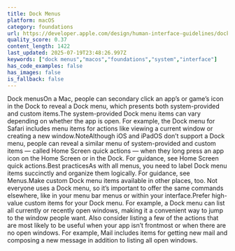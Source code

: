 ```yaml
---
title: Dock Menus
platform: macOS
category: foundations
url: https://developer.apple.com/design/human-interface-guidelines/dock-menus
quality_score: 0.37
content_length: 1422
last_updated: 2025-07-19T23:48:26.997Z
keywords: ["dock menus","macos","foundations","system","interface"]
has_code_examples: false
has_images: false
is_fallback: false
---
```


Dock menusOn a Mac, people can secondary click an app’s or game’s icon in the Dock to reveal a Dock menu, which presents both system-provided and custom items.The system-provided Dock menu items can vary depending on whether the app is open. For example, the Dock menu for Safari includes menu items for actions like viewing a current window or creating a new window.NoteAlthough iOS and iPadOS don’t support a Dock menu, people can reveal a similar menu of system-provided and custom items — called Home Screen quick actions — when they long press an app icon on the Home Screen or in the Dock. For guidance, see Home Screen quick actions.Best practicesAs with all menus, you need to label Dock menu items succinctly and organize them logically. For guidance, see Menus.Make custom Dock menu items available in other places, too. Not everyone uses a Dock menu, so it’s important to offer the same commands elsewhere, like in your menu bar menus or within your interface.Prefer high-value custom items for your Dock menu. For example, a Dock menu can list all currently or recently open windows, making it a convenient way to jump to the window people want. Also consider listing a few of the actions that are most likely to be useful when your app isn’t frontmost or when there are no open windows. For example, Mail includes items for getting new mail and composing a new message in addition to listing all open windows.